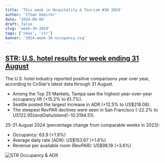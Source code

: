 ```yaml
---
title: 'This week in Hospitality & Tourism #36 2024'
author: 'Ilhan Demirer'
date: '2024-09-06'
draft: false
slug: 'week-36-2024'
tags: ['news', 'str']
banner: '2024-week-36-occupancy.svg'
---
```


## [STR: U.S. hotel results for week ending 31 August](https://str.com/press-release/us-hotel-results-week-ending-31-august)

The U.S. hotel industry reported positive comparisons year over year, according to CoStar’s latest data through 31 August.

- Among the Top 25 Markets, Tampa saw the highest year-over-year occupancy lift (+15.2% to 61.7%).
- Seattle posted the largest increase in ADR (+12.5% to US$218.08).
- The steepest RevPAR declines were seen in San Francisco (-22.2% to US$122.95) and Oahu Island (-10.3% to US$194.51).

25-31 August 2024 (percentage change from comparable weeks in 2023):

- Occupancy: 63.9 (+1.9%)
- Average daily rate (ADR): US$153.67 (+1.6%)
- Revenue per available room (RevPAR): US$98.18 (+3.6%)

![STR Occupancy & ADR](/images/blogimages/2024-week-36-occupancy.svg)
